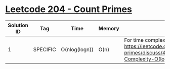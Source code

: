 # [Leetcode 204 - Count Primes](https://leetcode.com/problems/count-primes/)

| Solution ID | Tag | Time | Memory | Note |
| ----------- | --- | ---- | ------ | ---- |
| 1 | SPECIFIC | O(nlog(logn)) | O(n) | For time complexity, can refer to: https://leetcode.com/problems/count-primes/discuss/473021/Time-Complexity-O(log(log(n))-Explained |